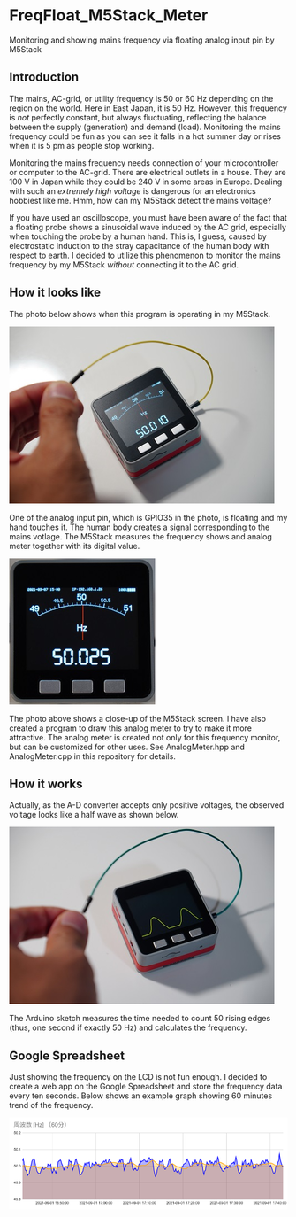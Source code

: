 # FreqFloat_M5Stack_Meter
Monitoring and showing mains frequency via floating analog input pin by M5Stack

## Introduction
The mains, AC-grid, or utility frequency is 50 or 60 Hz depending on the region on the world. Here in East Japan, it is 50 Hz. However, this frequency is *not* perfectly constant, but always fluctuating, reflecting the balance between the supply (generation) and demand (load). Monitoring the mains frequency could be fun as you can see it falls in a hot summer day or rises when it is 5 pm as people stop working.

Monitoring the mains frequency needs connection of your microcontroller or computer to the AC-grid. There are electrical outlets in a house. They are 100 V in Japan while they could be 240 V in some areas in Europe. Dealing with such an *extremely high voltage* is dangerous for an electronics hobbiest like me. Hmm, how can my M5Stack detect the mains voltage?

If you have used an oscilloscope, you must have been aware of the fact that a floating probe shows a sinusoidal wave induced by the AC grid, especially when touching the probe by a human hand. This is, I guess, caused by electrostatic induction to the stray capacitance of the human body with respect to earth.
I decided to utilize this phenomenon to monitor the mains frequency by my M5Stack *without* connecting it to the AC grid.

## How it looks like
The photo below shows when this program is operating in my M5Stack.

![Mains frequency monitored by M5Stack](M5Stack_working.jpg)

One of the analog input pin, which is GPIO35 in the photo, is floating and my hand touches it. The human body creates a signal corresponding to the mains votlage. The M5Stack measures the frequency shows and analog meter together with its digital value.

![M5Stack screen close up](M5Stack_screen.jpg)

The photo above shows a close-up of the M5Stack screen. I have also created a program to draw this analog meter to try to make it more attractive. The analog meter is created not only for this frequency monitor, but can be customized for other uses. See AnalogMeter.hpp and AnalogMeter.cpp in this repository for details.

## How it works
Actually, as the A-D converter accepts only positive voltages, the observed voltage looks like a half wave as shown below.

![Half wave observed by M5Stack](waveform.jpg)

The Arduino sketch measures the time needed to count 50 rising edges (thus, one second if exactly 50 Hz) and calculates the frequency.

## Google Spreadsheet
Just showing the frequency on the LCD is not fun enough. I decided to create a web app on the Google Spreadsheet and store the frequency data every ten seconds. Below shows an example graph showing 60 minutes trend of the frequency.

![Google Spreadsheet graph for 60 minutes of frequency trend](frequency-60min.png)
